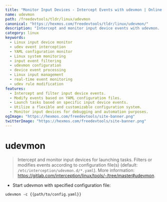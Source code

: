 ```yaml
---
title: "Monitor Input Devices - Intercept Events with udevmon | Online Free DevTools by Hexmos"
name: udevmon
path: /freedevtools/tldr/linux/udevmon
canonical: "https://hexmos.com/freedevtools/tldr/linux/udevmon/"
description: "Intercept and monitor input device events with udevmon.  Filter and modify events using YAML configuration files for customized actions. Free online tool, no registration required."
category: linux
keywords:
  - Linux input device monitor
  - udev event interception
  - YAML configuration monitor
  - Linux system monitoring
  - input event filtering
  - udevmon configuration
  - device event processing
  - Linux input management
  - real-time event monitoring
  - udev rule modification
features:
  - Intercept and filter input device events.
  - Modify events based on YAML configuration files.
  - Launch tasks based on specific input device events.
  - Utilize a flexible and customizable configuration system.
  - Monitor input devices for debugging and automation purposes.
ogImage: "https://hexmos.com/freedevtools/site-banner.png"
twitterImage: "https://hexmos.com/freedevtools/site-banner.png"
---
```


# udevmon

> Intercept and monitor input devices for launching tasks.
> Filters or modifies events according to configuration file(s) (default: `/etc/interception/udevmon.d/*.yaml`).
> More information: <https://gitlab.com/interception/linux/tools/-/tree/master#udevmon>.

- Start udevmon with specified configuration file:

`udevmon -c {{path/to/config.yaml}}`
